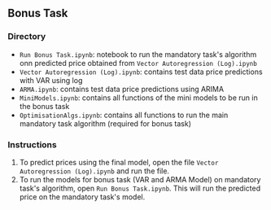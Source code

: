 ## Bonus Task
### Directory
- `Run Bonus Task.ipynb`: notebook to run the mandatory task's algorithm onn predicted price obtained from `Vector Autoregression (Log).ipynb` 
- `Vector Autoregression (Log).ipynb`: contains test data price predictions with VAR using log 
- `ARMA.ipynb`: contains test data price predictions using ARIMA
- `MiniModels.ipynb`: contains all functions of the mini models to be run in the bonus task
- `OptimisationAlgs.ipynb`: contains all functions to run the main mandatory task algorithm (required for bonus task)

### Instructions
1. To predict prices using the final model, open the file `Vector Autoregression (Log).ipynb` and run the file.
2. To run the models for bonus task (VAR and ARMA Model) on mandatory task's algorithm, open `Run Bonus Task.ipynb`. This will run the predicted price on the mandatory task's model.